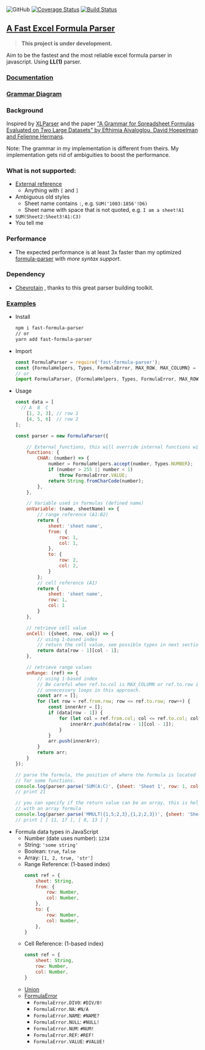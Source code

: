 ![GitHub](https://img.shields.io/github/license/lesterlyu/fast-formula-parser)
[![Coverage Status](https://coveralls.io/repos/github/LesterLyu/fast-formula-parser/badge.svg?branch=master)](https://coveralls.io/github/LesterLyu/fast-formula-parser?branch=master)
[![Build Status](https://travis-ci.com/LesterLyu/fast-formula-parser.svg?branch=master)](https://travis-ci.com/LesterLyu/fast-formula-parser)
## [A Fast Excel Formula Parser](https://github.com/LesterLyu/fast-formula-parser)
> **This project is under development.**

Aim to be the fastest and the most reliable excel formula parser in javascript. Using **LL(1)** parser.
### [Documentation](https://lesterlyu.github.io/fast-formula-parser/)
### [Grammar Diagram](https://lesterlyu.github.io/fast-formula-parser/generated_diagrams.html)
### Background

Inspired by [XLParser](https://github.com/spreadsheetlab/XLParser/blob/master/src/XLParser/ExcelFormulaGrammar.cs)
and the paper ["A Grammar for Spreadsheet Formulas Evaluated on Two Large Datasets" by Efthimia Aivaloglou, David Hoepelman and Felienne Hermans](https://fenia266781730.files.wordpress.com/2019/01/07335408.pdf).

Note: The grammar in my implementation is different from theirs. My implementation gets rid of ambiguities to boost the performance.

### What is not supported:
 - [External reference](https://support.office.com/en-ie/article/create-an-external-reference-link-to-a-cell-range-in-another-workbook-c98d1803-dd75-4668-ac6a-d7cca2a9b95f)
    - Anything with `[` and `]`
 - Ambiguous old styles
    - Sheet name contains `:`, e.g. `SUM('1003:1856'!D6)`
    - Sheet name with space that is not quoted, e.g. `I am a sheet!A1`
 - `SUM(Sheet2:Sheet3!A1:C3)`
 - You tell me
    
### Performance
  - The expected performance is at least 3x faster than my optimized [formula-parser](https://github.com/LesterLyu/formula-parser)
  with *more syntax support*.
  
### Dependency
  - [Chevrotain](https://github.com/SAP/chevrotain) , thanks to this great parser building toolkit.
  
### [Examples](https://github.com/LesterLyu/fast-formula-parser/blob/master/examples/example.js)
 - Install
    ```sh
    npm i fast-formula-parser
    // or
    yarn add fast-formula-parser
    ```
 - Import
    ```js
    const FormulaParser = require('fast-formula-parser');
    const {FormulaHelpers, Types, FormulaError, MAX_ROW, MAX_COLUMN} = FormulaParser;
    // or
    import FormulaParser, {FormulaHelpers, Types, FormulaError, MAX_ROW, MAX_COLUMN} from 'fast-formula-parser';
    ```
  - Usage
    ```js
    const data = [
      // A  B  C
        [1, 2, 3], // row 1
        [4, 5, 6]  // row 2
    ];
    
    const parser = new FormulaParser({
    
        // External functions, this will override internal functions with same name
        functions: {
            CHAR: (number) => {
                number = FormulaHelpers.accept(number, Types.NUMBER);
                if (number > 255 || number < 1)
                    throw FormulaError.VALUE;
                return String.fromCharCode(number);
            },
        },
    
        // Variable used in formulas (defined name)
        onVariable: (name, sheetName) => {
            // range reference (A1:B2)
            return {
                sheet: 'sheet name',
                from: {
                    row: 1,
                    col: 1,
                },
                to: {
                    row: 2,
                    col: 2,
                }
            };
            // cell reference (A1)
            return {
                sheet: 'sheet name',
                row: 1,
                col: 1
            }
        },
    
        // retrieve cell value
        onCell: ({sheet, row, col}) => {
            // using 1-based index
            // return the cell value, see possible types in next section.
            return data[row - 1][col - 1];
        },
    
        // retrieve range values
        onRange: (ref) => {
            // using 1-based index
            // Be careful when ref.to.col is MAX_COLUMN or ref.to.row is MAX_ROW, this will result in
            // unnecessary loops in this approach.
            const arr = [];
            for (let row = ref.from.row; row <= ref.to.row; row++) {
                const innerArr = [];
                if (data[row - 1]) {
                    for (let col = ref.from.col; col <= ref.to.col; col++) {
                        innerArr.push(data[row - 1][col - 1]);
                    }
                }
                arr.push(innerArr);
            }
            return arr;
        }
    });
    
    // parse the formula, the position of where the formula is located is required
    // for some functions.
    console.log(parser.parse('SUM(A:C)', {sheet: 'Sheet 1', row: 1, col: 1}));
    // print 21
    
    // you can specify if the return value can be an array, this is helpful when dealing
    // with an array formula
    console.log(parser.parse('MMULT({1,5;2,3},{1,2;2,3})', {sheet: 'Sheet 1', row: 1, col: 1}, true));
    // print [ [ 11, 17 ], [ 8, 13 ] ]
    ```
  - Formula data types in JavaScript
    - Number (date uses number): `1234`
    - String: `'some string'`
    - Boolean: `true`, `false`
    - Array: `[1, 2, true, 'str']`
    - Range Reference: (1-based index)
        ```js
        const ref = {
            sheet: String,
            from: {
                row: Number,
                col: Number,
            },
            to: {
                row: Number,
                col: Number,
            },
        }
        ```
    - Cell Reference: (1-based index)
        ```js
        const ref = {
            sheet: String,
            row: Number,
            col: Number,
        }
        ```
    - [Union](https://github.com/LesterLyu/fast-formula-parser/blob/master/grammar/type/collection.js)
    - [FormulaError](https://lesterlyu.github.io/fast-formula-parser/FormulaError.html)
      - `FormulaError.DIV0`: `#DIV/0!`
      - `FormulaError.NA`: `#N/A`
      - `FormulaError.NAME`: `#NAME?`
      - `FormulaError.NULL`: `#NULL!`
      - `FormulaError.NUM`: `#NUM!`
      - `FormulaError.REF`: `#REF!`
      - `FormulaError.VALUE`: `#VALUE!`
